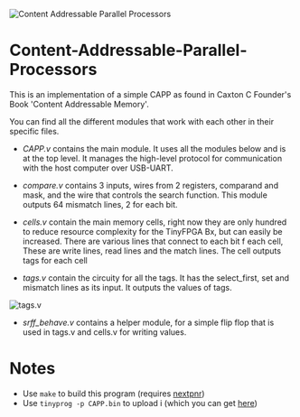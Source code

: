 ![Content Addressable Parallel Processors](https://raw.githubusercontent.com/asalik13/Content-Addressable-Parallel-Processors/master/FPGA-CAPP%20research%20paper/images/CAPP_cover.jpg)

# Content-Addressable-Parallel-Processors
This is an implementation of a simple CAPP as found in Caxton C Founder's Book 'Content Addressable Memory'.

You can find all the different modules that work with each other in their specific files.

- *CAPP.v* contains the main module. It uses all the modules below and is at the top level. It manages the high-level protocol for communication with the host computer over USB-UART.

- *compare.v* contains 3 inputs, wires from 2 registers, comparand and mask, and the wire that controls the search function. This module outputs 64 mismatch lines, 2 for each bit.

- *cells.v* contain the main memory cells, right now they are only hundred to reduce resource complexity for the TinyFPGA Bx, but can easily be increased. There are various lines that connect to each bit f each cell, These are write lines, read lines and the match lines. The cell outputs tags for each cell

- *tags.v* contain the circuity for all the tags. It has the select_first, set and mismatch lines as its input. It outputs the values of tags.

![tags.v](https://raw.githubusercontent.com/asalik13/Content-Addressable-Parallel-Processors/master/FPGA-CAPP%20research%20paper/images/tag_registers.png)

- *srff_behave.v* contains a helper module, for a simple flip flop that is used in tags.v and cells.v for writing values.


# Notes
- Use `make` to build this program (requires [nextpnr](https://github.com/YosysHQ/nextpnr))
- Use `tinyprog -p CAPP.bin` to upload i (which you can get [here](https://github.com/tinyfpga/TinyFPGA-Bootloader/tree/master/programmer))
